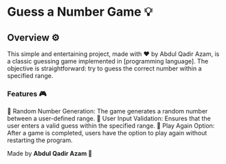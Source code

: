 # Guess a Number Game 💡

## Overview ⚙️
This simple and entertaining project, made with ❤️ by Abdul Qadir Azam, is a classic guessing game implemented in [programming language]. The objective is straightforward: try to guess the correct number within a specified range.

### Features 🎮
🎲 Random Number Generation: The game generates a random number between a user-defined range.
🔄 User Input Validation: Ensures that the user enters a valid guess within the specified range.
🔁 Play Again Option: After a game is completed, users have the option to play again without restarting the program.

Made by **Abdul Qadir Azam 🚀**
